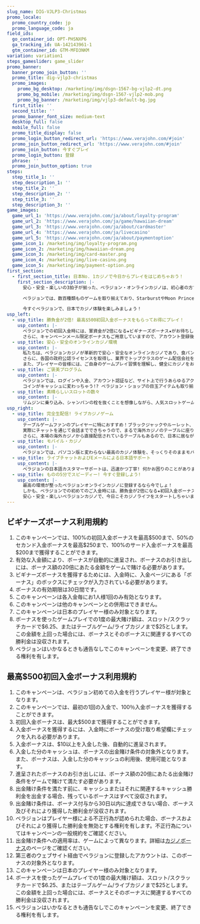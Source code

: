 ```yaml
---
slug_name: DIG-VJLP3-Christmas
promo_locale:
  promo_country_code: jp
  promo_language_code: ja
field_ids:
  go_container_id: OPT-PHSNXP6
  ga_tracking_id: UA-142143961-1
  gtm_container_id: GTM-MFD3NKM
variation: variation1
steps_gameslider: game_slider
promo_banner:
  banner_promo_join_button: ''
  promo_title: dig-vjlp3-christmas
  promo_images:
    promo_bg_desktop: /marketing/img/dsgn-1567-bg-vjlp2-dt.png
    promo_bg_mobile: /marketing/img/dsgn-1567-vjlp2-mob.png
    promo_bg_banner: /marketing/img/vjlp3-default-bg.jpg
  first_title: ''
  second_title: ''
  promo_banner_font_size: medium-text
  desktop_full: false
  mobile_full: false
  promo_title_display: false
  promo_login_button_redirect_url: 'https://www.verajohn.com/#join'
  promo_join_button_redirect_url: 'https://www.verajohn.com/#join'
  promo_join_button: 今すぐプレイ
  promo_login_button: 登録
  phrase: ''
  promo_join_button_option: true
steps:
  step_title_1: ''
  step_description_1: ''
  step_title_2: ''
  step_description_2: ''
  step_title_3: ''
  step_description_3: ''
game_images:
  game_url_1: 'https://www.verajohn.com/ja/about/loyalty-program'
  game_url_2: 'https://www.verajohn.com/ja/game/hawaiian-dream'
  game_url_3: 'https://www.verajohn.com/ja/about/cardmaster'
  game_url_4: 'https://www.verajohn.com/ja/livecasino'
  game_url_5: 'https://www.verajohn.com/ja/about/paymentoption'
  game_icon_1: /marketing/img/loyalty-program.png
  game_icon_2: /marketing/img/hawaiian-dream.png
  game_icon_3: /marketing/img/card-master.png
  game_icon_4: /marketing/img/live-casino.png
  game_icon_5: /marketing/img/payment-option.png
first_section:
  - first_section_title: 日本No. 1カジノで今日からプレイをはじめちゃおう！
    first_section_description: |-
      安心・安全・楽しいの3拍子が揃った、ベラジョン・オンラインカジノは、初心者の方でも気軽に、そして簡単にプレイを楽しむことができます。インターネット環境さえあれば、パソコン以外にも、モバイル版の利用が可能なiPhone やアンドロイドといったスマホ、iPadなどといったタブレットで、24時間365日プレイを楽しむことができるので、いつでもどこでも、オンラインで一獲千金を狙うことができちゃいます！

      ベラジョンでは、数百種類ものゲームを取り揃えており、StarburstやMoon Princess、Gemixなどの大人気スロットはもちろん、バカラやブラックジャック、ルーレットなどのテーブルゲーム、本場カジノの興奮を楽しめる臨場感あふれたライブカジノ、さらには、1千万円を超えるジャックポットを叩き出すことで有名なCleopatraやDivine Fortune、Mega Moolahなどのプログレッシブ・ジャックポットスロット。さらに、日本で大人気のパチンコのようなボーナスゲームや、パチスロをそのままオンラインで体感できるようなスロットも見つけることができます。なんと競馬のゲームもあるんです！

      今すぐベラジョンで、日本でカジノ体験を楽しみましょう！
usp_left:
  - usp_title: 勝負金が2倍! 最高$500初回入金ボーナスをもらってお得にプレイ！
    usp_content: |-
      ベラジョンでの初回入金時には、軍資金が2倍になる★ビギナーズボーナス★がお待ちしています! 最高$500までもらえる、100%入金ボーナスを受け取って、いろんなゲームにトライしてみましょう！
      さらに、キャンペーンメール限定ボーナスもご用意していますので、アカウント登録後、キャンペーンメールの配信設定をオンにすることをお忘れなく♪
  - usp_title: 安心・安全のオンラインカジノ環境
    usp_content: |-
      私たちは、ベラジョンカジノが革新的で安心・安全なオンラインカジノであり、食パン以来の大発明! と自負しています！カジノ業界での経験豊富なプロ集団が、世界一楽しいエンターテイメントをお届けすることを目標に掲げて、日々最高のカジノ体験をお届け！
      さらに、各国の政府公認ライセンスを取得し、業界でトップクラスのゲーム配信会社を導入。さらに、カジノで遊べる製品は、ランダム・ナンバー・ジェネレーターと呼ばれる、ゲーム結果をランダムに生成するシステムを利用しており、ゲームの公平性も第三者機関によって保証されています。
      また、プレイヤーの皆様には、ご自身のゲームプレイ習慣を理解し、健全にカジノをお楽しみいただきたいと思っています。当サイトでご利用いただける「自己規制」ページでは、サイトへのアクセス制限や入金に上限を設定することが可能です。安心・安全・楽しくカジノライフを始めちゃおう！
  - usp_title: ご褒美プログラム
    usp_content: |-
      ベラジョンでは、ログインや入金、アカウント認証など、サイト上で行うあらゆるアクションにより、ご褒美がもらえます。これらのご褒美は、ベラジョン・ショップでお得なアイテムを購入するのに使用できる、コインとして獲得できます。コインが増えるとレベルも更新され、入金ボーナス、フリースピン、特定のゲームで利用できるボーナスなどといったアイテムの購入が可能。期間限定アイテムやお得なアイテム盛りだくさん！
      コインがキャッシュに変わっちゃう!? ベラジョン・ショップの目玉アイテムも取り揃えていますので、ぜひご利用ください♪
  - usp_title: 素晴らしいスロットの数々
    usp_content: |-
      リムジンに乗り込み、シャンパンの栓を抜くことを想像しながら、人気スロットゲームをプレイし始めませんか?! パチスロ風スロットの元祖、Hawaiian Dream、クレイジーなゲーム体験を求めて宇宙に旅立つStarburst、さらに一攫千金ジャックポットゲームをプレイしたりして、お気に入りゲームを見つけてみてください！もちろん、パソコン、モバイルなど、利用端末に関わらず、最高のゲームをお楽しみいただけます！
usp_right:
  - usp_title: 完全生配信! ライブカジノゲーム
    usp_content: |-
      テーブルゲームファンのプレイヤーに特におすすめ！ブラックジャックやルーレット、バカラやビデオポーカーなど、バライティ豊かなゲームが盛りだくさん! しかも、ライブカジノでは、リアルタイムでディーラーと対戦！
      実際にチャットを通じて会話までできちゃうので、まるで海外カジノのテーブルに座り、実際にディーラーと対戦してるかのような感覚です！
      さらに、本場の海外カジノから直接配信されているテーブルもあるので、日本に居ながらにして本場カジノがお手軽に体験できちゃう、オンラインカジノならではのライブゲームはクセになること間違いなし！
  - usp_title: モバイル・カジノ
    usp_content: |-
      ベラジョンでは、パソコン版と変わらない最高のカジノ体験を、そっくりそのままモバイル版でもお楽しみいただけます! リアルタイムでディーラーと繋がるライブカジノを電車の中で、エキサイティングなスロットゲームを外出中に、いつでもどこでもお好きなゲームを快適な環境で遊べるのが、ベラジョンのモバイル・カジノです！
  - usp_title: ライブチャットおよびEメールによる日本語サポート
    usp_content: |-
      ベラジョンの日本語カスタマーサポートは、迅速かつ丁寧! 何かお困りのことがありましたら、お気軽にお問い合わせください♪ 多くのプレイヤーからお寄せいただく質問は、ヘルプ・センタ―のよくある質問(FAQ)または「ヘルプ」よりご確認いただけます。
  - usp_title: ものの5分でスピーディー! 今すぐ登録しよう!
    usp_content: |-
      最高の環境が整ったベラジョンオンラインカジノに登録するなら今でしょ！
      しかも、ベラジョンでの初めてのご入金時には、勝負金が2倍になる★初回入金ボーナス★が、最大$500までもらえます！
      安心・安全・楽しいベラジョンカジノで、今日こそカジノライフをスタートしちゃいましょう! グッドラック
---
```

<section>
  <div>
    <h2>ビギナーズボーナス利用規約</h2>
    <ol>
      <li>このキャンペーンでは、100%の初回入金ボーナスを最高$500まで、50%のセカンド入金ボーナスを最高$250まで、100%のサード入金ボーナスを最高$200まで獲得することができます。</li>
      <li>
        有効な入金額により、ボーナスが自動的に進呈され、ボーナスのお引き出しには、ボーナス額の20倍にあたる金額をゲームで賭ける必要があります。
      </li>
      <li>
        ビギナーズボーナスを獲得するためには、入金時に、入金ページにある「ボーナス」のボックスにチェックが入力されている必要があります。
      </li>
      <li>
        ボーナスの有効期限は30日間です。
      </li>
      <li>
        このキャンペーンは各入金毎にお1人様1回のみ有効となります。
      </li>
      <li>
        このキャンペーンは他のキャンペーンとの併用はできません。
      </li>
      <li>
        このキャンペーンは日本のプレイヤー様のみ対象となります。
      </li>
      <li>
        ボーナスを使ったゲームプレイでの1度の最大賭け額は、スロット/スクラッチカードで$6.25、またはテーブルゲーム/ライブカジノまで$25とします。この金額を上回った場合には、ボーナスとそのボーナスに関連するすべての勝利金は没収されます。
      </li>
      <li>
        ベラジョンはいかなるときも通告なしでこのキャンペーンを変更、終了できる権利を有します。
      </li>
    </ol>
    <div class="separator" />
  </div>
</section>

<section>
  <div>
    <h2>最高$500初回入金ボーナス利用規約</h2>
    <ol>
      <li>このキャンペーンは、ベラジョン初めての入金を行うプレイヤー様が対象となります。</li>
      <li>このキャンペーンでは、最初の1回の入金で、100％入金ボーナスを獲得することができます。</li>
      <li>初回入金ボーナスは、最大$500まで獲得することができます。</li>
      <li>入金ボーナスを獲得するには、入金時にボーナスの受け取り希望欄にチェックを入れる必要があります。</li>
      <li>入金ボーナスは、$10以上を入金した後、自動的に進呈されます。</li>
      <li>入金した分のキャッシュは、ボーナスの出金賭け条件の対象外となります。また、ボーナスは、入金した分のキャッシュの利用後、使用可能となります。</li>
      <li>進呈されたボーナスのお引き出しには、ボーナス額の20倍にあたる出金賭け条件をゲームで賭けて満たす必要があります。</li>
      <li>出金賭け条件を満たす前に、キャッシュまたはそれに関連するキャッシュ勝利金を出金する場合、残っているボーナスはすべて没収されます。</li>
      <li>出金賭け条件は、ボーナス付与から30日以内に達成できない場合、ボーナス及びそれにより獲得した勝利金が没収されます。</li>
      <li>ベラジョンはプレイヤー様による不正行為が認められた場合、ボーナスおよびそれにより獲得した勝利金を無効とする権利を有します。不正行為についてはキャンペーンの一般規約をご確認ください。</li>
      <li>出金賭け条件への適用率は、ゲームによって異なります。詳細は<a href="https://www.verajohn.com/ja/about/our-casino-bonuses">カジノボーナス</a>のページをご確認ください。</li>
      <li>第三者のウェブサイト経由でベラジョンに登録したアカウントは、このボーナスの対象外となります。</li>
      <li>このキャンペーンは日本のプレイヤー様のみ対象となります。</li>
      <li>ボーナスを使ったゲームプレイでの1度の最大賭け額は、スロット/スクラッチカードで$6.25、またはテーブルゲーム/ライブカジノまで$25とします。この金額を上回った場合には、ボーナスとそのボーナスに関連するすべての勝利金は没収されます。</li>
      <li>ベラジョンはいかなるときも通告なしでこのキャンペーンを変更、終了できる権利を有します。</li>
    </ol>
  </div>
</section>
